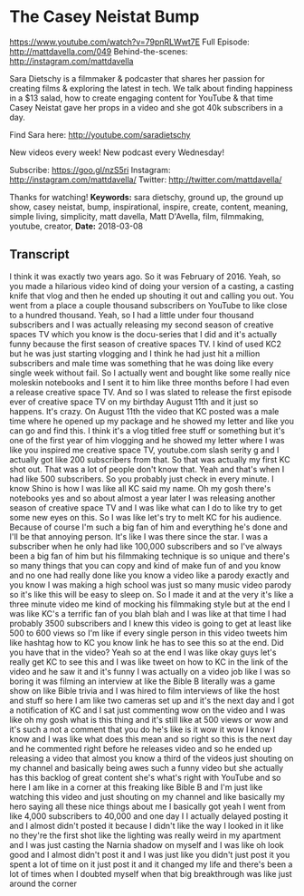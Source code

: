 # The Casey Neistat Bump
https://www.youtube.com/watch?v=79pnRLWwt7E
Full Episode: http://mattdavella.com/049
Behind-the-scenes: http://instagram.com/mattdavella

Sara Dietschy is a filmmaker & podcaster that shares her passion for creating films & exploring the latest in tech. We talk about finding happiness in a $13 salad, how to create engaging content for YouTube & that time Casey Neistat gave her props in a video and she got 40k subscribers in a day.

Find Sara here: http://youtube.com/saradietschy

New videos every week! New podcast every Wednesday!

Subscribe:  https://goo.gl/nzS5ri
Instagram:  http://instagram.com/mattdavella/
Twitter:  http://twitter.com/mattdavella/

Thanks for watching!
**Keywords:** sara dietschy, ground up, the ground up show, casey neistat, bump, inspirational, inspire, create, content, meaning, simple living, simplicity, matt davella, Matt D'Avella, film, filmmaking, youtube, creator, 
**Date:** 2018-03-08

## Transcript
 I think it was exactly two years ago. So it was February of 2016. Yeah, so you made a hilarious video kind of doing your version of a casting, a casting knife that vlog and then he ended up shouting it out and calling you out. You went from a place a couple thousand subscribers on YouTube to like close to a hundred thousand. Yeah, so I had a little under four thousand subscribers and I was actually releasing my second season of creative spaces TV which you know is the docu-series that I did and it's actually funny because the first season of creative spaces TV. I kind of used KC2 but he was just starting vlogging and I think he had just hit a million subscribers and male time was something that he was doing like every single week without fail. So I actually went and bought like some really nice moleskin notebooks and I sent it to him like three months before I had even a release creative space TV. And so I was slated to release the first episode ever of creative space TV on my birthday August 11th and it just so happens. It's crazy. On August 11th the video that KC posted was a male time where he opened up my package and he showed my letter and like you can go and find this. I think it's a vlog titled free stuff or something but it's one of the first year of him vlogging and he showed my letter where I was like you inspired me creative space TV, youtube.com slash serity g and I actually got like 200 subscribers from that. So that was actually my first KC shot out. That was a lot of people don't know that. Yeah and that's when I had like 500 subscribers. So you probably just check in every minute. I know Shino is how I was like all KC said my name. Oh my gosh there's notebooks yes and so about almost a year later I was releasing another season of creative space TV and I was like what can I do to like try to get some new eyes on this. So I was like let's try to melt KC for his audience. Because of course I'm such a big fan of him and everything he's done and I'll be that annoying person. It's like I was there since the star. I was a subscriber when he only had like 100,000 subscribers and so I've always been a big fan of him but his filmmaking technique is so unique and there's so many things that you can copy and kind of make fun of and you know and no one had really done like you know a video like a parody exactly and you know I was making a high school was just so many music video parody so it's like this will be easy to sleep on. So I made it and at the very it's like a three minute video me kind of mocking his filmmaking style but at the end I was like KC's a terrific fan of you blah blah and I was like at that time I had probably 3500 subscribers and I knew this video is going to get at least like 500 to 600 views so I'm like if every single person in this video tweets him like hashtag how to KC you know link he has to see this so at the end. Did you have that in the video? Yeah so at the end I was like okay guys let's really get KC to see this and I was like tweet on how to KC in the link of the video and he saw it and it's funny I was actually on a video job like I was so boring it was filming an interview at like the Bible B literally was a game show on like Bible trivia and I was hired to film interviews of like the host and stuff so here I am like two cameras set up and it's the next day and I got a notification of KC and I sat just commenting wow on the video and I was like oh my gosh what is this thing and it's still like at 500 views or wow and it's such a not a comment that you do he's like is it wow it wow I know I know and I was like what does this mean and so right so this is the next day and he commented right before he releases video and so he ended up releasing a video that almost you know a third of the videos just shouting on my channel and basically being awes such a funny video but she actually has this backlog of great content she's what's right with YouTube and so here I am like in a corner at this freaking like Bible B and I'm just like watching this video and just shouting on my channel and like basically my hero saying all these nice things about me I basically got yeah I went from like 4,000 subscribers to 40,000 and one day I I actually delayed posting it and I almost didn't posted it because I didn't like the way I looked in it like no they're the first shot like the lighting was really weird in my apartment and I was just casting the Narnia shadow on myself and I was like oh look good and I almost didn't post it and I was just like you didn't just post it you spent a lot of time on it just post it and it changed my life and there's been a lot of times when I doubted myself when that big breakthrough was like just around the corner
